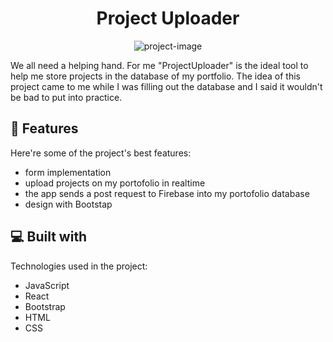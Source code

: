 <h1 align="center" id="title">Project Uploader</h1>

<p align="center"><img src="https://socialify.git.ci/jucastefan/projectuploader/image?font=Inter&amp;language=1&amp;name=1&amp;owner=1&amp;pattern=Solid&amp;theme=Dark" alt="project-image"></p>

<p id="description">We all need a helping hand. For me "ProjectUploader" is the ideal tool to help me store projects in the database of my portfolio. The idea of this project came to me while I was filling out the database and I said it wouldn't be bad to put into practice.</p>

  
  
<h2>🧐 Features</h2>

Here're some of the project's best features:

*   form implementation
*   upload projects on my portofolio in realtime
*   the app sends a post request to Firebase into my portofolio database
*   design with Bootstap

  
  
<h2>💻 Built with</h2>

Technologies used in the project:

*   JavaScript
*   React
*   Bootstrap
*   HTML
*   CSS
